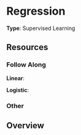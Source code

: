# Regression

**Type**: Supervised Learning

## Resources

### Follow Along
**Linear**: 

**Logistic**:

### Other

## Overview